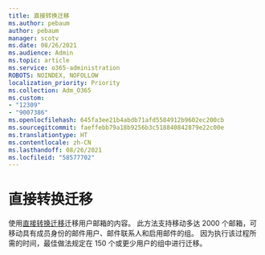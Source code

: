```yaml
---
title: 直接转换迁移
ms.author: pebaum
author: pebaum
manager: scotv
ms.date: 08/26/2021
ms.audience: Admin
ms.topic: article
ms.service: o365-administration
ROBOTS: NOINDEX, NOFOLLOW
localization_priority: Priority
ms.collection: Adm_O365
ms.custom:
- "12309"
- "9007386"
ms.openlocfilehash: 645fa3ee21b4abdb71afd5584912b9602ec200cb
ms.sourcegitcommit: faeffebb79a18b9256b3c518840842879e22c00e
ms.translationtype: HT
ms.contentlocale: zh-CN
ms.lasthandoff: 08/26/2021
ms.locfileid: "58577702"
---
```

# <a name="cutover-migration"></a>直接转换迁移

使用[直接转换迁移](https://admin.microsoft.com/adminportal/home#/cutoverwizard)迁移用户邮箱的内容。 此方法支持移动多达 2000 个邮箱，可移动具有成员身份的邮件用户、邮件联系人和启用邮件的组。 因为执行该过程所需的时间，最佳做法规定在 150 个或更少用户的组中进行迁移。